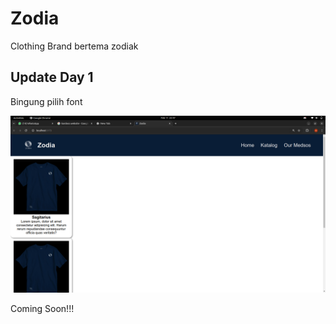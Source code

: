 # Zodia

Clothing Brand bertema zodiak

## Update Day 1
Bingung pilih font

![font](/ss/coba1.png)

Coming Soon!!!